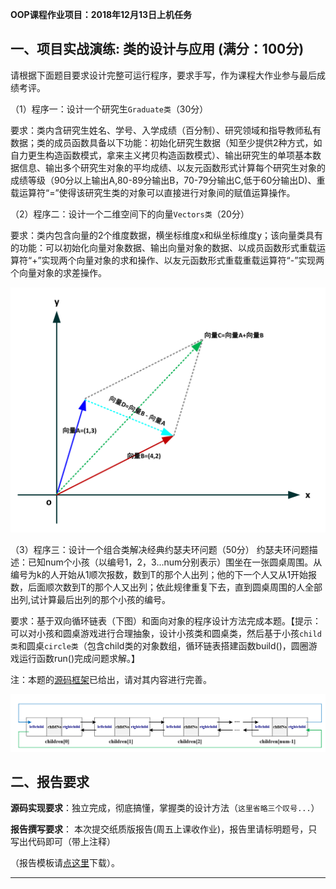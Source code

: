 **OOP课程作业项目：2018年12月13日上机任务**


## 一、项目实战演练: 类的设计与应用 (满分：100分)

请根据下面题目要求设计完整可运行程序，要求手写，作为课程大作业参与最后成绩考评。

（1）程序一：设计一个研究生`Graduate类`（30分）

要求：类内含研究生姓名、学号、入学成绩（百分制）、研究领域和指导教师私有数据；类的成员函数具备以下功能：初始化研究生数据（知至少提供2种方式，如自力更生构造函数模式，拿来主义拷贝构造函数模式）、输出研究生的单项基本数据信息、输出多个研究生对象的平均成绩、以友元函数形式计算每个研究生对象的成绩等级（90分以上输出A,80-89分输出B，70-79分输出C,低于60分输出D)、重载运算符“=”使得该研究生类的对象可以直接进行对象间的赋值运算操作。


（2）程序二：设计一个二维空间下的向量`Vectors类`（20分）

要求：类内包含向量的2个维度数据，横坐标维度x和纵坐标维度y；该向量类具有的功能：可以初始化向量对象数据、输出向量对象的数据、以成员函数形式重载运算符“+”实现两个向量对象的求和操作、以友元函数形式重载重载运算符“-”实现两个向量对象的求差操作。

![image](https://github.com/tsingke/Homework_Turing/blob/master/%E3%80%90%E4%BD%9C%E4%B8%9A%E4%BB%BB%E5%8A%A1%E3%80%91/%E5%AE%9E%E9%AA%8C9%EF%BC%9A%E4%BB%BB%E5%8A%A1%E8%A6%81%E6%B1%82-12.14/SourceCode/VECTOR.png)


（3）程序三：设计一个组合类解决经典约瑟夫环问题（50分）
约瑟夫环问题描述：已知num个小孩（以编号1，2，3...num分别表示）围坐在一张圆桌周围。从编号为k的人开始从1顺次报数，数到T的那个人出列；他的下一个人又从1开始报数，后面顺次数到T的那个人又出列；依此规律重复下去，直到圆桌周围的人全部出列,试计算最后出列的那个小孩的编号。

要求：基于双向循环链表（下图）和面向对象的程序设计方法完成本题。【提示：可以对小孩和圆桌游戏进行合理抽象，设计小孩类和圆桌类，然后基于小孩`child类`和圆桌`circle类`（包含child类的对象数组，循环链表搭建函数build()，圆圈游戏运行函数run()完成问题求解。】

注：本题的[源码框架](https://github.com/tsingke/Homework_Turing/blob/master/%E3%80%90%E4%BD%9C%E4%B8%9A%E4%BB%BB%E5%8A%A1%E3%80%91/%E5%AE%9E%E9%AA%8C9%EF%BC%9A%E4%BB%BB%E5%8A%A1%E8%A6%81%E6%B1%82-12.14/SourceCode/%E7%BA%A6%E7%91%9F%E5%A4%AB%E9%97%AE%E9%A2%98.cpp)已给出，请对其内容进行完善。

![image](https://github.com/tsingke/Homework_Turing/blob/master/%E3%80%90%E4%BD%9C%E4%B8%9A%E4%BB%BB%E5%8A%A1%E3%80%91/%E5%AE%9E%E9%AA%8C9%EF%BC%9A%E4%BB%BB%E5%8A%A1%E8%A6%81%E6%B1%82-12.14/SourceCode/link.png)

## 二、报告要求


  **源码实现要求**：独立完成，彻底搞懂，掌握类的设计方法（`这里省略三个叹号...`）

 **报告撰写要求**： 本次提交纸质版报告(周五上课收作业)，报告里请标明题号，只写出代码即可（带上注释）

（报告模板请[点这里](https://github.com/tsingke/Homework_Turing/raw/master/%E3%80%90%E4%BD%9C%E4%B8%9A%E4%BB%BB%E5%8A%A1%E3%80%91/%E5%AE%9E%E9%AA%8C9%EF%BC%9A%E4%BB%BB%E5%8A%A1%E8%A6%81%E6%B1%82-12.14/C%2B%2B%E7%BB%BC%E5%90%88%E5%AE%9E%E6%88%98%E9%A1%B9%E7%9B%AE%EF%BC%9A%E7%B1%BB%E7%9A%84%E8%AE%BE%E8%AE%A1%E4%B8%8E%E5%BA%94%E7%94%A8-%E6%9C%9F%E6%9C%AB%E8%80%83%E8%AF%84.docx)下载）。
 
---









